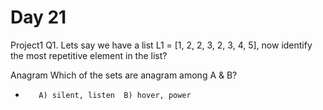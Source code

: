 # Day 21 
Project1
Q1. Lets say we have a list L1 = [1, 2, 2, 3, 2, 3, 4, 5], now identify the most repetitive element in the list?

Anagram
Which of the sets are anagram among A & B?

* 		 A) silent, listen  B) hover, power